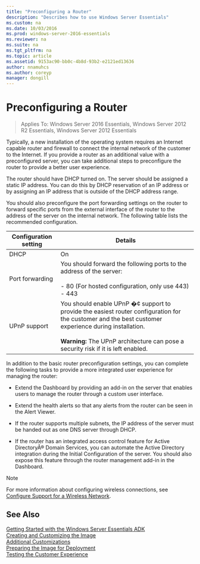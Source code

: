 ```yaml
---
title: "Preconfiguring a Router"
description: "Describes how to use Windows Server Essentials"
ms.custom: na
ms.date: 10/03/2016
ms.prod: windows-server-2016-essentials
ms.reviewer: na
ms.suite: na
ms.tgt_pltfrm: na
ms.topic: article
ms.assetid: 9153ac90-bb0c-4b8d-93b2-e2121ed13636
author: nnamuhcs
ms.author: coreyp
manager: dongill
---
```


# Preconfiguring a Router

>Applies To: Windows Server 2016 Essentials, Windows Server 2012 R2 Essentials, Windows Server 2012 Essentials

Typically, a new installation of the operating system requires an Internet capable router and firewall to connect the internal network of the customer to the Internet. If you provide a router as an additional value with a preconfigured server, you can take additional steps to preconfigure the router to provide a better user experience.  
  
 The router should have DHCP turned on. The server should be assigned a static IP address. You can do this by DHCP reservation of an IP address or by assigning an IP address that is outside of the DHCP address range.  
  
 You should also preconfigure the port forwarding settings on the router to forward specific ports from the external interface of the router to the address of the server on the internal network. The following table lists the recommended configuration.  
  
|Configuration setting|Details|  
|---------------------------|-------------|  
|DHCP|On|  
|Port forwarding|You should forward the following ports to the address of the server:<br /><br /> -   80 (For hosted configuration, only use 443)<br />-   443|  
|UPnP support|You should enable UPnP �¢ support to provide the easiest router configuration for the customer and the best customer experience during installation.<br /><br /> **Warning:** The UPnP architecture can pose a security risk if it is left enabled.|  
  
 In addition to the basic router preconfiguration settings, you can complete the following tasks to provide a more integrated user experience for managing the router:  
  
-   Extend the Dashboard by providing an add-in on the server that enables users to manage the router through a custom user interface.  
  
-   Extend the health alerts so that any alerts from the router can be seen in the Alert Viewer.  
  
-   If the router supports multiple subnets, the IP address of the server must be handed out as one DNS server through DHCP.  
  
-   If the router has an integrated access control feature for Active DirectoryÂ® Domain Services, you can automate the Active Directory integration during the Initial Configuration of the server. You should also expose this feature through the router management add-in in the Dashboard.  
  
> [!NOTE]
>  For more information about configuring wireless connections, see [Configure Support for a Wireless Network](Configure-Support-for-a-Wireless-Network.md).  
  
## See Also  
 [Getting Started with the Windows Server Essentials ADK](Getting-Started-with-the-Windows-Server-Essentials-ADK.md)   
 [Creating and Customizing the Image](Creating-and-Customizing-the-Image.md)   
 [Additional Customizations](Additional-Customizations.md)   
 [Preparing the Image for Deployment](Preparing-the-Image-for-Deployment.md)   
 [Testing the Customer Experience](Testing-the-Customer-Experience.md)